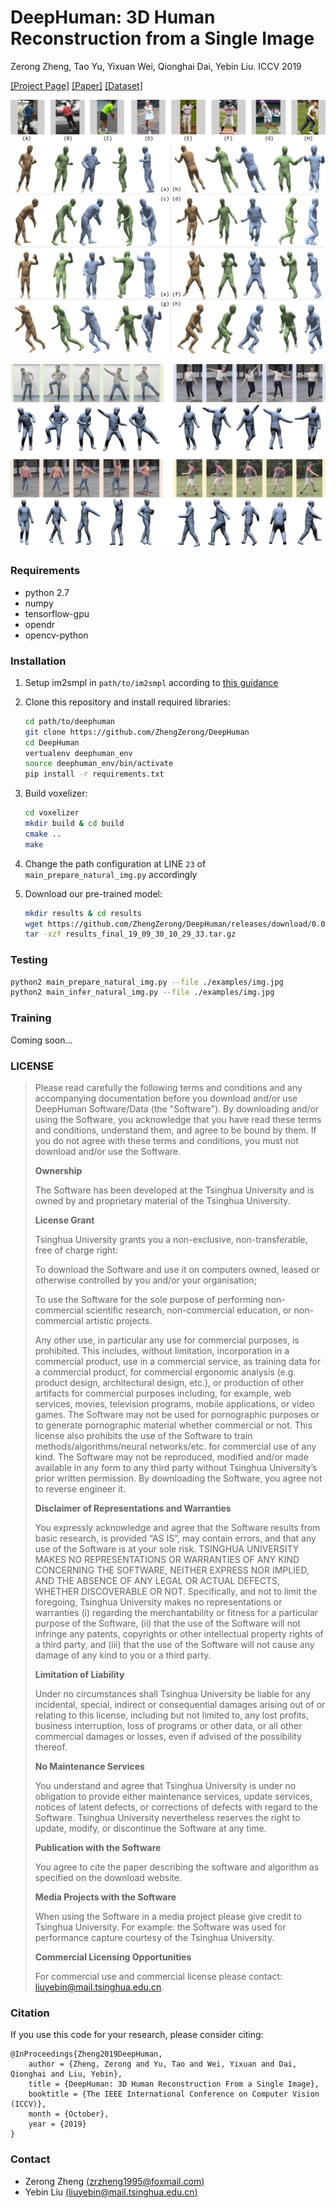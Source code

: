 # DeepHuman: 3D Human Reconstruction from a Single Image
Zerong Zheng, Tao Yu, Yixuan Wei, Qionghai Dai, Yebin Liu.  ICCV 2019

[[Project Page]](http://www.liuyebin.com/deephuman/deephuman.html)
[[Paper]](http://openaccess.thecvf.com/content_ICCV_2019/papers/Zheng_DeepHuman_3D_Human_Reconstruction_From_a_Single_Image_ICCV_2019_paper.pdf)
[[Dataset]](https://github.com/ZhengZerong/DeepHuman/tree/master/THUmanDataset)

![teaser](./assests/results_large.jpg)

![tease2](./assests/video_app.jpg)

### Requirements
- python 2.7
- numpy
- tensorflow-gpu
- opendr
- opencv-python

### Installation
1. Setup im2smpl in ```path/to/im2smpl``` according to [this guidance](https://github.com/ZhengZerong/im2smpl)

2. Clone this repository and install required libraries:
    ```bash
    cd path/to/deephuman
    git clone https://github.com/ZhengZerong/DeepHuman
    cd DeepHuman
    vertualenv deephuman_env
    source deephuman_env/bin/activate
    pip install -r requirements.txt
    ```

3. Build voxelizer:
    ```bash
    cd voxelizer 
    mkdir build & cd build
    cmake ..
    make
    ```

4. Change the path configuration at LINE ```23``` of ```main_prepare_natural_img.py``` accordingly

5. Download our pre-trained model:
    ```bash
    mkdir results & cd results
    wget https://github.com/ZhengZerong/DeepHuman/releases/download/0.0/results_final_19_09_30_10_29_33.tar.gz
    tar -xzf results_final_19_09_30_10_29_33.tar.gz
    ```

### Testing
```bash
python2 main_prepare_natural_img.py --file ./examples/img.jpg
python2 main_infer_natural_img.py --file ./examples/img.jpg
```

### Training
Coming soon...


### LICENSE
>Please read carefully the following terms and conditions and any accompanying documentation before you download and/or use DeepHuman Software/Data (the "Software"). By downloading and/or using the Software, you acknowledge that you have read these terms and conditions, understand them, and agree to be bound by them. If you do not agree with these terms and conditions, you must not download and/or use the Software. 
>
>**Ownership**
>
>The Software has been developed at the Tsinghua University and is owned by and proprietary material of the Tsinghua University. 
>
>**License Grant**
>
>Tsinghua University grants you a non-exclusive, non-transferable, free of charge right: 
>
>To download the Software and use it on computers owned, leased or otherwise controlled by you and/or your organisation;
>
>To use the Software for the sole purpose of performing non-commercial scientific research, non-commercial education, or non-commercial artistic projects. 
>
>Any other use, in particular any use for commercial purposes, is prohibited. This includes, without limitation, incorporation in a commercial product, use in a commercial service, as training data for a commercial product, for commercial ergonomic analysis (e.g. product design, architectural design, etc.), or production of other artifacts for commercial purposes including, for example, web services, movies, television programs, mobile applications, or video games. The Software may not be used for pornographic purposes or to generate pornographic material whether commercial or not. This license also prohibits the use of the Software to train methods/algorithms/neural networks/etc. for commercial use of any kind. The Software may not be reproduced, modified and/or made available in any form to any third party without Tsinghua University’s prior written permission. By downloading the Software, you agree not to reverse engineer it. 
>
>**Disclaimer of Representations and Warranties**
>
>You expressly acknowledge and agree that the Software results from basic research, is provided “AS IS”, may contain errors, and that any use of the Software is at your sole risk. TSINGHUA UNIVERSITY MAKES NO REPRESENTATIONS OR WARRANTIES OF ANY KIND CONCERNING THE SOFTWARE, NEITHER EXPRESS NOR IMPLIED, AND THE ABSENCE OF ANY LEGAL OR ACTUAL DEFECTS, WHETHER DISCOVERABLE OR NOT. Specifically, and not to limit the foregoing, Tsinghua University makes no representations or warranties (i) regarding the merchantability or fitness for a particular purpose of the Software, (ii) that the use of the Software will not infringe any patents, copyrights or other intellectual property rights of a third party, and (iii) that the use of the Software will not cause any damage of any kind to you or a third party. 
>
>**Limitation of Liability**
>
>Under no circumstances shall Tsinghua University be liable for any incidental, special, indirect or consequential damages arising out of or relating to this license, including but not limited to, any lost profits, business interruption, loss of programs or other data, or all other commercial damages or losses, even if advised of the possibility thereof. 
>
>**No Maintenance Services**
>
>You understand and agree that Tsinghua University is under no obligation to provide either maintenance services, update services, notices of latent defects, or corrections of defects with regard to the Software. Tsinghua University nevertheless reserves the right to update, modify, or discontinue the Software at any time. 
>
>**Publication with the Software**
>
>You agree to cite the paper describing the software and algorithm as specified on the download website. 
>
>**Media Projects with the Software**
>
>When using the Software in a media project please give credit to Tsinghua University. For example: the Software was used for performance capture courtesy of the Tsinghua University. 
>
>**Commercial Licensing Opportunities**
>
>For commercial use and commercial license please contact: liuyebin@mail.tsinghua.edu.cn. 


### Citation
If you use this code for your research, please consider citing:
```
@InProceedings{Zheng2019DeepHuman, 
    author = {Zheng, Zerong and Yu, Tao and Wei, Yixuan and Dai, Qionghai and Liu, Yebin},
    title = {DeepHuman: 3D Human Reconstruction From a Single Image},
    booktitle = {The IEEE International Conference on Computer Vision (ICCV)},
    month = {October},
    year = {2019}
}
```

### Contact
- Zerong Zheng [(zrzheng1995@foxmail.com)](mailto:zrzheng1995@foxmail.com)
- Yebin Liu [(liuyebin@mail.tsinghua.edu.cn)](mailto:liuyebin@mail.tsinghua.edu.cn)

